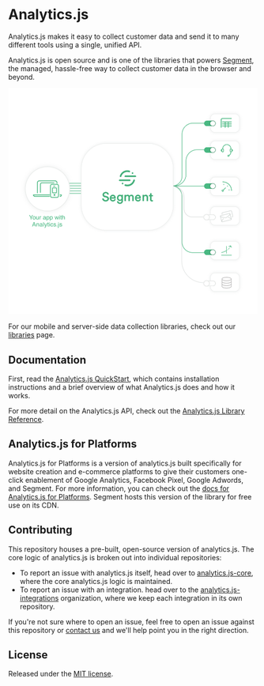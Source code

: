 # Analytics.js

Analytics.js makes it easy to collect customer data and send it to many different tools using a single, unified API.

Analytics.js is open source and is one of the libraries that powers [Segment](https://segment.com), the managed, hassle-free way to collect customer data in the browser and beyond.

![](segment-ajs2x.png)

For our mobile and server-side data collection libraries, check out our [libraries][] page.

## Documentation

First, read the [Analytics.js QuickStart][], which contains installation instructions and a brief overview of what Analytics.js does and how it works.

For more detail on the Analytics.js API, check out the [Analytics.js Library Reference][].

## Analytics.js for Platforms

Analytics.js for Platforms is a version of analytics.js built specifically for website creation and e-commerce platforms to give their customers one-click enablement of Google Analytics, Facebook Pixel, Google Adwords, and Segment. For more information, you can check out the [docs for Analytics.js for Platforms](https://segment.com/docs/guides/partners/analyticsjs-for-platforms/). Segment hosts this version of the library for free use on its CDN.

## Contributing

This repository houses a pre-built, open-source version of analytics.js. The core logic of analytics.js is broken out into individual repositories:

- To report an issue with analytics.js itself, head over to [analytics.js-core][], where the core analytics.js logic is maintained.
- To report an issue with an integration. head over to the [analytics.js-integrations][] organization, where we keep each integration in its own repository.

If you're not sure where to open an issue, feel free to open an issue against this repository or [contact us](https://segment.com/contact) and we'll help point you in the right direction.

## License

Released under the [MIT license](License.md).



[analytics.js library reference]: https://segment.com/docs/libraries/analytics.js
[analytics.js quickstart]: https://segment.com/docs/sources/website/analytics.js/quickstart
[analytics.js-core]: https://github.com/segmentio/analytics.js-core
[analytics.js-integrations]: https://github.com/segment-integrations?q=analytics.js-integration
[ci-badge]: https://travis-ci.org/segmentio/analytics.js.png?branch=master
[ci-link]: https://travis-ci.org/segmentio/analytics.js
[integrations]: https://segment.com/integrations
[libraries]: https://segment.com/libraries
[nodejs.org]: https://nodejs.org/
[spec]: https://segment.com/docs/spec/
